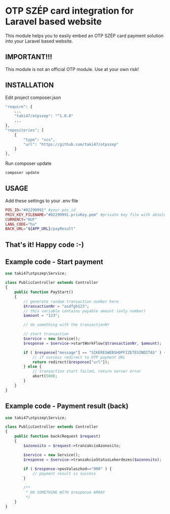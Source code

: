 # OTP SZÉP card integration for Laravel based website

This module helps you to easily embed an OTP SZÉP card payment solution into your Laravel based website.

## IMPORTANT!!!
This module is not an official OTP module. Use at your own risk!

## INSTALLATION
Edit project composer.json
```php
"require": {
    ...
    "taki47/otpszep": "^1.0.0"
    ...
},
"repositories": [
    {
        "type": "vcs",
        "url": "https://github.com/taki47/otpszep"
    }
],
```

Run composer update
```sh
composer update
```

## USAGE
Add these settings to your .env file
```php
POS_ID="#02299991" #your pos_id
PRIV_KEY_FILENAME="#02299991.privKey.pem" #private key file with absolute url from your project root
CURRENCY="HUF"
LANG_CODE="hu"
BACK_URL="${APP_URL}/payResult"
```

## That's it! Happy code :-)

## Example code - Start payment
```php
use taki47\otpszep\Service;

class PublicController extends Controller
{
    public function PayStart()
    {
        // generate random transaction number here
        $transactionNr = "asdfgh123";
        // this variable contains payable amount (only number)
        $amount = "123";

        // do something with the transactionNr

        // start transaction
        $service = new Service();
        $response = $service->startWorkFlow($transactionNr, $amount);

        if ( $response["message"] == "SIKERESWEBSHOPFIZETESINDITAS" ) {
            // if success redirect to OTP payment URL
            return redirect($response["url"]);
        } else {
            // transaction start failed, return server error
            abort(500);
        }
    }
}
```


## Example code - Payment result (back)
```php
use taki47\otpszep\Service;

class PublicController extends Controller
{
    public function back(Request $request)
    {
        $azonosito = $request->tranzakcioAzonosito;

        $service = new Service();
        $response = $service->tranzakcioStatusLekerdezes($azonosito);
        
        if ( $response->posValaszkod=="000" ) {
            // payment result is success
        }

        /**
         * DO SOMETHING WITH $response ARRAY
         */
    }
}
```